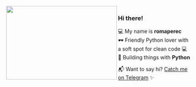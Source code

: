 <img align="left" src="https://raw.githubusercontent.com/orhun/orhun/refs/heads/master/assets/ratatui-spin-dark.gif#gh-dark-mode-only" width="300" height="200">

### Hi there!

💻 My name is **romaperec**  
🕶 Friendly Python lover with a soft spot for clean code 💻  
🐍 Building things with **Python**

📬 Want to say hi? [Catch me on Telegram](https://t.me/romaperec ) ✨  

